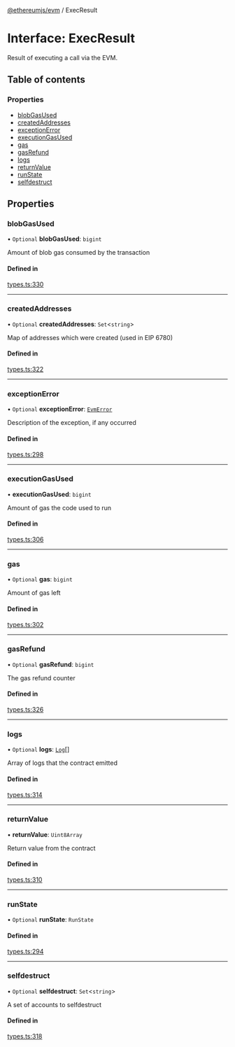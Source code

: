 [@ethereumjs/evm](../README.md) / ExecResult

# Interface: ExecResult

Result of executing a call via the EVM.

## Table of contents

### Properties

- [blobGasUsed](ExecResult.md#blobgasused)
- [createdAddresses](ExecResult.md#createdaddresses)
- [exceptionError](ExecResult.md#exceptionerror)
- [executionGasUsed](ExecResult.md#executiongasused)
- [gas](ExecResult.md#gas)
- [gasRefund](ExecResult.md#gasrefund)
- [logs](ExecResult.md#logs)
- [returnValue](ExecResult.md#returnvalue)
- [runState](ExecResult.md#runstate)
- [selfdestruct](ExecResult.md#selfdestruct)

## Properties

### blobGasUsed

• `Optional` **blobGasUsed**: `bigint`

Amount of blob gas consumed by the transaction

#### Defined in

[types.ts:330](https://github.com/ethereumjs/ethereumjs-monorepo/blob/master/packages/evm/src/types.ts#L330)

___

### createdAddresses

• `Optional` **createdAddresses**: `Set`<`string`\>

Map of addresses which were created (used in EIP 6780)

#### Defined in

[types.ts:322](https://github.com/ethereumjs/ethereumjs-monorepo/blob/master/packages/evm/src/types.ts#L322)

___

### exceptionError

• `Optional` **exceptionError**: [`EvmError`](../classes/EvmError.md)

Description of the exception, if any occurred

#### Defined in

[types.ts:298](https://github.com/ethereumjs/ethereumjs-monorepo/blob/master/packages/evm/src/types.ts#L298)

___

### executionGasUsed

• **executionGasUsed**: `bigint`

Amount of gas the code used to run

#### Defined in

[types.ts:306](https://github.com/ethereumjs/ethereumjs-monorepo/blob/master/packages/evm/src/types.ts#L306)

___

### gas

• `Optional` **gas**: `bigint`

Amount of gas left

#### Defined in

[types.ts:302](https://github.com/ethereumjs/ethereumjs-monorepo/blob/master/packages/evm/src/types.ts#L302)

___

### gasRefund

• `Optional` **gasRefund**: `bigint`

The gas refund counter

#### Defined in

[types.ts:326](https://github.com/ethereumjs/ethereumjs-monorepo/blob/master/packages/evm/src/types.ts#L326)

___

### logs

• `Optional` **logs**: [`Log`](../README.md#log)[]

Array of logs that the contract emitted

#### Defined in

[types.ts:314](https://github.com/ethereumjs/ethereumjs-monorepo/blob/master/packages/evm/src/types.ts#L314)

___

### returnValue

• **returnValue**: `Uint8Array`

Return value from the contract

#### Defined in

[types.ts:310](https://github.com/ethereumjs/ethereumjs-monorepo/blob/master/packages/evm/src/types.ts#L310)

___

### runState

• `Optional` **runState**: `RunState`

#### Defined in

[types.ts:294](https://github.com/ethereumjs/ethereumjs-monorepo/blob/master/packages/evm/src/types.ts#L294)

___

### selfdestruct

• `Optional` **selfdestruct**: `Set`<`string`\>

A set of accounts to selfdestruct

#### Defined in

[types.ts:318](https://github.com/ethereumjs/ethereumjs-monorepo/blob/master/packages/evm/src/types.ts#L318)
